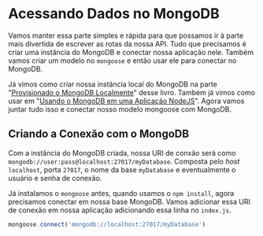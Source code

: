 # Acessando Dados no MongoDB

Vamos manter essa parte simples e rápida para que possamos ir à parte mais divertida de escrever as rotas da nossa API. Tudo que precisamos é criar uma instância do MongoDB e conectar nossa aplicação nele. Também vamos criar um modelo no ```mongoose``` e então usar ele para conectar no MongoDB.

Já vimos como criar nossa instância local do MongoDB na parte "[Provisionado o MongoDB Localmente](usando-mongodb/provisionado-mongod.md)" desse livro. Também já vimos como usar em "[Usando o MongoDB em uma Aplicação NodeJS](usando-mongodb/usando-com-node.md)". Agora vamos juntar tudo isso e conectar nosso modelo mongoose com MongoDB.

## Criando a Conexão com o MongoDB

Com a instância do MongoDB criada, nossa URI de conxão será como ```mongodb://user:pass@localhost:27017/myDatabase```. Composta pelo _host_ ```localhost```, porta ```27017```, o nome da base ```myDatabase``` e eventualmente o usuário e senha de conexão.

Já instalamos o ```mongoose``` antes, quando usamos o ```npm install```, agora precisamos conectar em nossa base MongoDB. Vamos adicionar essa URI de conexão em nossa aplicação adicionando essa linha no ```index.js```.

```js
mongoose.connect('mongodb://localhost:27017/myDatabase')
```
